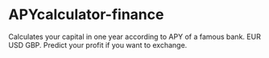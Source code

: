 # APYcalculator-finance
Calculates your capital in one year according to APY of a famous bank. EUR USD GBP. Predict your profit if you want to exchange.
